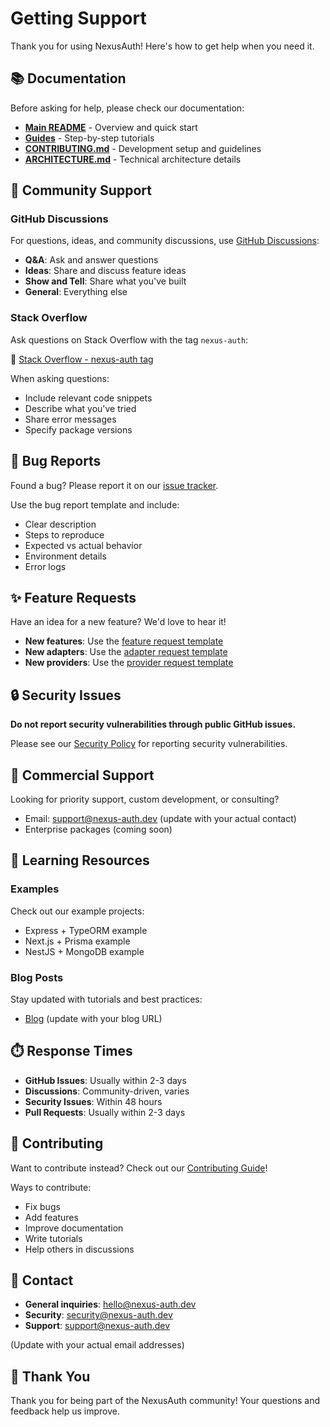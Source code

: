 # Getting Support

Thank you for using NexusAuth! Here's how to get help when you need it.

## 📚 Documentation

Before asking for help, please check our documentation:

- **[Main README](../README.md)** - Overview and quick start
- **[Guides](../guides/)** - Step-by-step tutorials
- **[CONTRIBUTING.md](../CONTRIBUTING.md)** - Development setup and guidelines
- **[ARCHITECTURE.md](../ARCHITECTURE.md)** - Technical architecture details

## 💬 Community Support

### GitHub Discussions

For questions, ideas, and community discussions, use [GitHub Discussions](https://github.com/yourusername/nexus-auth/discussions):

- **Q&A**: Ask and answer questions
- **Ideas**: Share and discuss feature ideas
- **Show and Tell**: Share what you've built
- **General**: Everything else

### Stack Overflow

Ask questions on Stack Overflow with the tag `nexus-auth`:

🔗 [Stack Overflow - nexus-auth tag](https://stackoverflow.com/questions/tagged/nexus-auth)

When asking questions:
- Include relevant code snippets
- Describe what you've tried
- Share error messages
- Specify package versions

## 🐛 Bug Reports

Found a bug? Please report it on our [issue tracker](https://github.com/yourusername/nexus-auth/issues/new/choose).

Use the bug report template and include:
- Clear description
- Steps to reproduce
- Expected vs actual behavior
- Environment details
- Error logs

## ✨ Feature Requests

Have an idea for a new feature? We'd love to hear it!

- **New features**: Use the [feature request template](https://github.com/yourusername/nexus-auth/issues/new?template=feature_request.yml)
- **New adapters**: Use the [adapter request template](https://github.com/yourusername/nexus-auth/issues/new?template=adapter_request.yml)
- **New providers**: Use the [provider request template](https://github.com/yourusername/nexus-auth/issues/new?template=provider_request.yml)

## 🔒 Security Issues

**Do not report security vulnerabilities through public GitHub issues.**

Please see our [Security Policy](./SECURITY.md) for reporting security vulnerabilities.

## 💼 Commercial Support

Looking for priority support, custom development, or consulting?

- Email: support@nexus-auth.dev (update with your actual contact)
- Enterprise packages (coming soon)

## 📖 Learning Resources

### Examples

Check out our example projects:

- Express + TypeORM example
- Next.js + Prisma example
- NestJS + MongoDB example

### Blog Posts

Stay updated with tutorials and best practices:

- [Blog](https://nexus-auth.dev/blog) (update with your blog URL)

## ⏱️ Response Times

- **GitHub Issues**: Usually within 2-3 days
- **Discussions**: Community-driven, varies
- **Security Issues**: Within 48 hours
- **Pull Requests**: Usually within 2-3 days

## 🌟 Contributing

Want to contribute instead? Check out our [Contributing Guide](../CONTRIBUTING.md)!

Ways to contribute:
- Fix bugs
- Add features
- Improve documentation
- Write tutorials
- Help others in discussions

## 📧 Contact

- **General inquiries**: hello@nexus-auth.dev
- **Security**: security@nexus-auth.dev
- **Support**: support@nexus-auth.dev

(Update with your actual email addresses)

## 🙏 Thank You

Thank you for being part of the NexusAuth community! Your questions and feedback help us improve.
